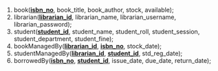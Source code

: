 1. book(<ins>**isbn_no**</ins>, book_title, book_author, stock, available);
2. librarian(<ins>**librarian_id**</ins>, librarian_name, librarian_username, librarian_password);
3. student(<ins>**student_id**</ins>, student_name, student_roll, student_session, student_department, student_fine);
4. bookManagedBy(<ins>**librarian_id**</ins>, <ins>**isbn_no**</ins>, stock_date);
5. studentManagedBy(<ins>**librarian_id**</ins>, <ins>**student_id**</ins>, std_reg_date);
6. borrowedBy(<ins>**isbn_no**</ins>, <ins>**student_id**</ins>, issue_date, due_date, return_date);
